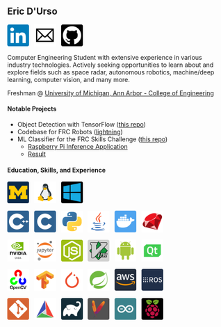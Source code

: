 ## Eric D'Urso

<a href="https://www.linkedin.com/in/edurso/"><img height="50" src="https://github.com/edurso/edurso/blob/master/img/linkedin.png"></a>&nbsp;&nbsp;
<a href="mailto:edurso862@gmail.com"><img height="50" src="https://github.com/edurso/edurso/blob/master/img/email.png"></a>&nbsp;&nbsp;
<a href="https://www.github.com/edurso/"><img height="50" src="https://github.com/edurso/edurso/blob/master/img/github.png"></a>&nbsp;&nbsp;

Computer Engineering Student with extensive experience in various industry technologies.
Actively seeking opportunities to learn about and explore fields such as space radar, autonomous robotics, machine/deep learning, computer vision, and many more.

Freshman @ [University of Michigan, Ann Arbor - College of Engineering](https://www.engin.umich.edu/)

#### Notable Projects

- Object Detection with TensorFlow ([this repo](https://github.com/edurso/obj-detect))
- Codebase for FRC Robots ([lightning](https://github.com/frc-862/lightning))
- ML Classifier for the FRC Skills Challenge ([this repo](https://github.com/frc-862/galactic-search-nb))
  - [Raspberry Pi Inference Application](https://github.com/frc-862/mcqueen-vision)
  - [Result](https://lightningrobotics.smugmug.com/2020-21-Folder/n-jZqhV9/2021---Skills-Challenge-Videos/i-pNbf3jw/A)

#### Education, Skills, and Experience

<a href="https://www.engin.umich.edu/"><img height="50" src="https://github.com/edurso/edurso/blob/master/img/um.png"></a>&nbsp;&nbsp;
<img height="50" src="https://github.com/edurso/edurso/blob/master/img/linux.png">&nbsp;&nbsp;
<img height="50" src="https://github.com/edurso/edurso/blob/master/img/windows.png">&nbsp;&nbsp;

<img height="50" src="https://github.com/edurso/edurso/blob/master/img/cpp.png">&nbsp;&nbsp;
<img height="50" src="https://github.com/edurso/edurso/blob/master/img/c.png">&nbsp;&nbsp;
<img height="50" src="https://github.com/edurso/edurso/blob/master/img/python.png">&nbsp;&nbsp;
<img height="50" src="https://github.com/edurso/edurso/blob/master/img/java.png">&nbsp;&nbsp;
<img height="50" src="https://github.com/edurso/edurso/blob/master/img/docker.png">&nbsp;&nbsp;
<img height="50" src="https://github.com/edurso/edurso/blob/master/img/ruby.png">&nbsp;&nbsp;

<img height="50" src="https://github.com/edurso/edurso/blob/master/img/cuda.png">&nbsp;&nbsp;
<img height="50" src="https://github.com/edurso/edurso/blob/master/img/jupyter.png">&nbsp;&nbsp;
<img height="50" src="https://github.com/edurso/edurso/blob/master/img/node.png">&nbsp;&nbsp;
<img height="50" src="https://github.com/edurso/edurso/blob/master/img/vim.png">&nbsp;&nbsp;
<img height="50" src="https://github.com/edurso/edurso/blob/master/img/android.png">&nbsp;&nbsp;
<img height="50" src="https://github.com/edurso/edurso/blob/master/img/qt.png">&nbsp;&nbsp;

<img height="50" src="https://github.com/edurso/edurso/blob/master/img/opencv.png">&nbsp;&nbsp;
<img height="50" src="https://github.com/edurso/edurso/blob/master/img/tf.png">&nbsp;&nbsp;
<img height="50" src="https://github.com/edurso/edurso/blob/master/img/pytorch.png">&nbsp;&nbsp;
<img height="50" src="https://github.com/edurso/edurso/blob/master/img/spring.png">&nbsp;&nbsp;
<img height="50" src="https://github.com/edurso/edurso/blob/master/img/aws.png">&nbsp;&nbsp;
<img height="50" src="https://github.com/edurso/edurso/blob/master/img/ros.png">&nbsp;&nbsp;

<img height="50" src="https://github.com/edurso/edurso/blob/master/img/git.png">&nbsp;&nbsp;
<img height="50" src="https://github.com/edurso/edurso/blob/master/img/cmake.png">&nbsp;&nbsp;
<img height="50" src="https://github.com/edurso/edurso/blob/master/img/gradle.png">&nbsp;&nbsp;
<img height="50" src="https://github.com/edurso/edurso/blob/master/img/maven.png">&nbsp;&nbsp;
<img height="50" src="https://github.com/edurso/edurso/blob/master/img/arduino.png">&nbsp;&nbsp;
<img height="50" src="https://github.com/edurso/edurso/blob/master/img/rpi.png">&nbsp;&nbsp;
